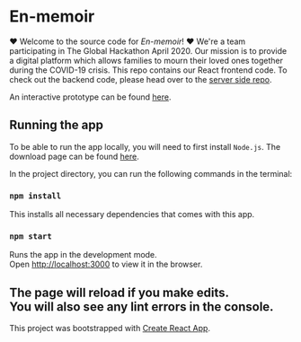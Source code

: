 # En-memoir
❤️ Welcome to the source code for *En-memoir*! ❤️ We're a team participating in The Global Hackathon April 2020. Our mission is to provide a digital platform which allows families to mourn their loved ones together during the COVID-19 crisis. This repo contains our React frontend code. To check out the backend code, please head over to the [server side repo](https://github.com/mahavir9008/memorian).

An interactive prototype can be found [here](https://www.figma.com/proto/kGsLOrcecroIqfmcA4wgJ4/En-Memoir?node-id=202%3A4851&scaling=scale-down).

## Running the app
To be able to run the app locally, you will need to first install `Node.js`. The download page can be found [here](https://nodejs.org/en/download/).

In the project directory, you can run the following commands in the terminal:
### `npm install`
This installs all necessary dependencies that comes with this app.

### `npm start`

Runs the app in the development mode.<br />
Open [http://localhost:3000](http://localhost:3000) to view it in the browser.

The page will reload if you make edits.<br />
You will also see any lint errors in the console.
-----

This project was bootstrapped with [Create React App](https://github.com/facebook/create-react-app).
